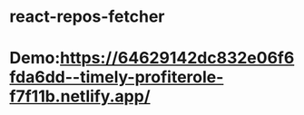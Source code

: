 # react-repos-fetcher

# Demo:https://64629142dc832e06f6fda6dd--timely-profiterole-f7f11b.netlify.app/

